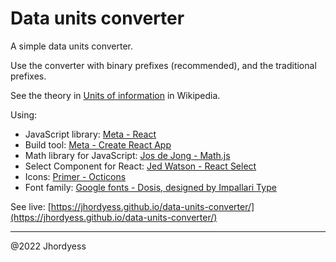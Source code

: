 # Data units converter

A simple data units converter.

Use the converter with binary prefixes (recommended), and the traditional prefixes.

See the theory in [Units of information](https://wikipedia.org/wiki/Units_of_information) in Wikipedia.

Using:

- JavaScript library: [Meta - React](https://reactjs.org/)
- Build tool: [Meta - Create React App](https://create-react-app.dev/)
- Math library for JavaScript: [Jos de Jong - Math.js](https://mathjs.org/)
- Select Component for React: [Jed Watson - React Select](https://react-select.com/)
- Icons: [Primer - Octicons](https://primer.style/octicons/)
- Font family: [Google fonts - Dosis, designed by Impallari Type](https://fonts.google.com/specimen/Dosis)

See live: [https://jhordyess.github.io/data-units-converter/](https://jhordyess.github.io/data-units-converter/)

---

@2022 Jhordyess
